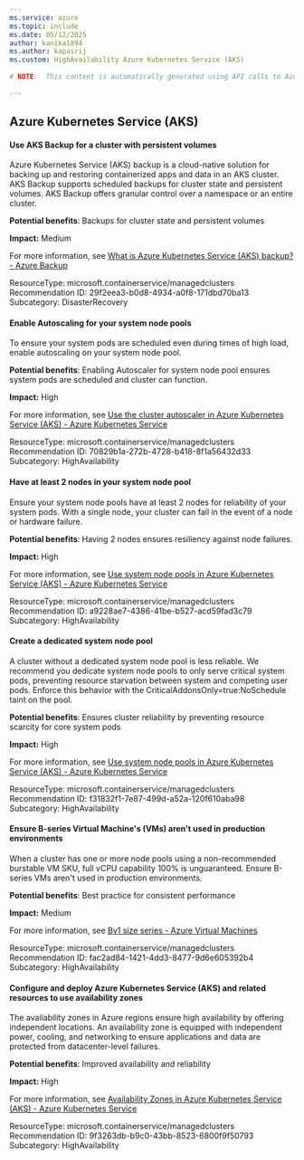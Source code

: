```yaml
---
ms.service: azure
ms.topic: include
ms.date: 05/12/2025
author: kanika1894
ms.author: kapasrij
ms.custom: HighAvailability Azure Kubernetes Service (AKS)
  
# NOTE:  This content is automatically generated using API calls to Azure. Any edits made on these files will be overwritten in the next run of the script. 
  
---
```

  
## Azure Kubernetes Service (AKS)  
  





<!--29f2eea3-b0d8-4934-a0f8-171dbd70ba13_begin-->

#### Use AKS Backup for a cluster with persistent volumes  
  
Azure Kubernetes Service (AKS) backup is a cloud-native solution for backing up and restoring containerized apps and data in an AKS cluster. AKS Backup supports scheduled backups for cluster state and persistent volumes. AKS Backup offers granular control over a namespace or an entire cluster.  
  
**Potential benefits**: Backups for cluster state and persistent volumes  

**Impact:** Medium
  
For more information, see [What is Azure Kubernetes Service (AKS) backup? - Azure Backup](https://aka.ms/aks-backup)  

ResourceType: microsoft.containerservice/managedclusters  
Recommendation ID: 29f2eea3-b0d8-4934-a0f8-171dbd70ba13  
Subcategory: DisasterRecovery

<!--29f2eea3-b0d8-4934-a0f8-171dbd70ba13_end-->





<!--70829b1a-272b-4728-b418-8f1a56432d33_begin-->

#### Enable Autoscaling for your system node pools  
  
To ensure your system pods are scheduled even during times of high load, enable autoscaling on your system node pool.  
  
**Potential benefits**: Enabling Autoscaler for system node pool ensures system pods are scheduled and cluster can function.  

**Impact:** High
  
For more information, see [Use the cluster autoscaler in Azure Kubernetes Service (AKS) - Azure Kubernetes Service ](/azure/aks/cluster-autoscaler?tabs=azure-cli#before-you-begin)  

ResourceType: microsoft.containerservice/managedclusters  
Recommendation ID: 70829b1a-272b-4728-b418-8f1a56432d33  
Subcategory: HighAvailability

<!--70829b1a-272b-4728-b418-8f1a56432d33_end-->

<!--a9228ae7-4386-41be-b527-acd59fad3c79_begin-->

#### Have at least 2 nodes in your system node pool  
  
Ensure your system node pools have at least 2 nodes for reliability of your system pods. With a single node, your cluster can fail in the event of a node or hardware failure.  
  
**Potential benefits**: Having 2 nodes ensures resiliency against node failures.  

**Impact:** High
  
For more information, see [Use system node pools in Azure Kubernetes Service (AKS) - Azure Kubernetes Service ](/azure/aks/use-system-pools?tabs=azure-cli#system-and-user-node-pools)  

ResourceType: microsoft.containerservice/managedclusters  
Recommendation ID: a9228ae7-4386-41be-b527-acd59fad3c79  
Subcategory: HighAvailability

<!--a9228ae7-4386-41be-b527-acd59fad3c79_end-->

<!--f31832f1-7e87-499d-a52a-120f610aba98_begin-->

#### Create a dedicated system node pool  
  
A cluster without a dedicated system node pool is less reliable. We recommend you dedicate system node pools to only serve critical system pods, preventing resource starvation between system and competing user pods. Enforce this behavior with the CriticalAddonsOnly=true:NoSchedule taint on the pool.  
  
**Potential benefits**: Ensures cluster reliability by preventing resource scarcity for core system pods  

**Impact:** High
  
For more information, see [Use system node pools in Azure Kubernetes Service (AKS) - Azure Kubernetes Service ](/azure/aks/use-system-pools?tabs=azure-cli#before-you-begin)  

ResourceType: microsoft.containerservice/managedclusters  
Recommendation ID: f31832f1-7e87-499d-a52a-120f610aba98  
Subcategory: HighAvailability

<!--f31832f1-7e87-499d-a52a-120f610aba98_end-->

<!--fac2ad84-1421-4dd3-8477-9d6e605392b4_begin-->

#### Ensure B-series Virtual Machine's (VMs) aren't used in production environments  
  
When a cluster has one or more node pools using a non-recommended burstable VM SKU, full vCPU capability 100% is unguaranteed. Ensure B-series VMs aren't used in production environments.  
  
**Potential benefits**: Best practice for consistent performance  

**Impact:** Medium
  
For more information, see [Bv1 size series - Azure Virtual Machines ](/azure/virtual-machines/sizes-b-series-burstable)  

ResourceType: microsoft.containerservice/managedclusters  
Recommendation ID: fac2ad84-1421-4dd3-8477-9d6e605392b4  
Subcategory: HighAvailability

<!--fac2ad84-1421-4dd3-8477-9d6e605392b4_end-->

<!--9f3263db-b9c0-43bb-8523-6800f9f50793_begin-->

#### Configure and deploy Azure Kubernetes Service (AKS) and related resources to use availability zones  
  
The availability zones in Azure regions ensure high availability by offering independent locations. An availability zone is equipped with independent power, cooling, and networking to ensure applications and data are protected from datacenter-level failures.  
  
**Potential benefits**: Improved availability and reliability  

**Impact:** High
  
For more information, see [Availability Zones in Azure Kubernetes Service (AKS) - Azure Kubernetes Service](/azure/aks/availability-zones?toc=%2Fazure%2Freliability%2Ftoc.json&bc=%2Fazure%2Freliability%2Fbreadcrumb%2Ftoc.json)  

ResourceType: microsoft.containerservice/managedclusters  
Recommendation ID: 9f3263db-b9c0-43bb-8523-6800f9f50793  
Subcategory: HighAvailability

<!--9f3263db-b9c0-43bb-8523-6800f9f50793_end-->

<!--articleBody-->
